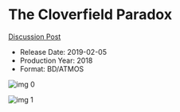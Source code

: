 # The Cloverfield Paradox

[Discussion Post](https://www.avsforum.com/threads/bass-eq-for-filtered-movies.2995212/post-57550568)

* Release Date: 2019-02-05
* Production Year: 2018
* Format: BD/ATMOS

![img 0](https://i.imgur.com/Fi9YvUI.jpg)

![img 1](https://i.imgur.com/nWrTi68.jpg)

